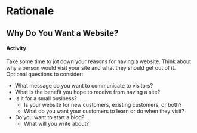 # Rationale
## Why Do You Want a Website?

#### Activity
Take some time to jot down your reasons for having a website. Think about why a person would visit your site and what they should get out of it. Optional questions to consider:
- What message do you want to communicate to visitors?
- What is the benefit you hope to receive from having a site?
- Is it for a small business?
  - Is your website for new customers, existing customers, or both?
  - What do you want your customers to learn or do when they visit?
- Do you want to start a blog?
  - What will you write about?
